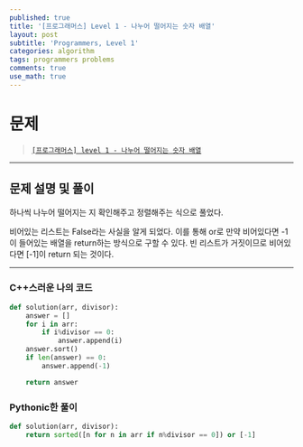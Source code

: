 ```yaml
---
published: true
title: '[프로그래머스] Level 1 - 나누어 떨어지는 숫자 배열'
layout: post
subtitle: 'Programmers, Level 1'
categories: algorithm
tags: programmers problems
comments: true
use_math: true
---
```


# **문제**

> [`[프로그래머스] level 1 - 나누어 떨어지는 숫자 배열`](https://school.programmers.co.kr/learn/courses/30/lessons/12910)

---
## **문제 설명 및 풀이**

하나씩 나누어 떨어지는 지 확인해주고 정렬해주는 식으로 풀었다.

비어있는 리스트는 False라는 사실을 알게 되었다. 이를 통해 or로 만약 비어있다면 -1이 들어있는 배열을 return하는 방식으로 구할 수 있다. 빈 리스트가 거짓이므로 비어있다면 [-1]이 return 되는 것이다.

---
### C++스러운 나의 코드
```python
def solution(arr, divisor):
    answer = []
    for i in arr:
        if i%divisor == 0:
            answer.append(i)
    answer.sort()
    if len(answer) == 0:
        answer.append(-1)

    return answer
```

### Pythonic한 풀이
```python
def solution(arr, divisor):
    return sorted([n for n in arr if n%divisor == 0]) or [-1]
```
